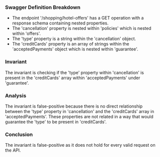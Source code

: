 ### Swagger Definition Breakdown
- The endpoint '/shopping/hotel-offers' has a GET operation with a response schema containing nested properties.
- The 'cancellation' property is nested within 'policies' which is nested within 'offers'.
- The 'type' property is a string within the 'cancellation' object.
- The 'creditCards' property is an array of strings within the 'acceptedPayments' object which is nested within 'guarantee'.

### Invariant
The invariant is checking if the 'type' property within 'cancellation' is present in the 'creditCards' array within 'acceptedPayments' under 'guarantee'.

### Analysis
The invariant is false-positive because there is no direct relationship between the 'type' property in 'cancellation' and the 'creditCards' array in 'acceptedPayments'. These properties are not related in a way that would guarantee the 'type' to be present in 'creditCards'.

### Conclusion
The invariant is false-positive as it does not hold for every valid request on the API.
